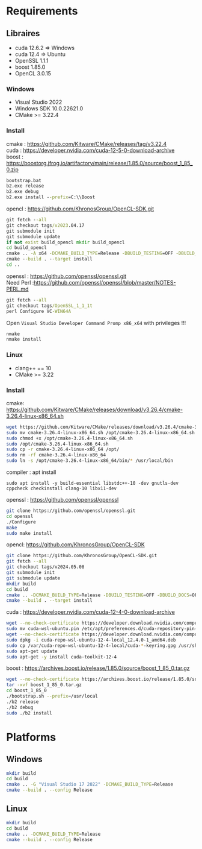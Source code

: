 # Requirements
  
## Libraires
- cuda 12.6.2 => Windows
- cuda 12.4 => Ubuntu
- OpenSSL 1.1.1
- boost 1.85.0
- OpenCL 3.0.15
  
### Windows
- Visual Studio 2022
- Windows SDK 10.0.22621.0
- CMake >= 3.22.4

### Install
cmake : https://github.com/Kitware/CMake/releases/tag/v3.22.4  
cuda : https://developer.nvidia.com/cuda-12-5-0-download-archive  
boost : https://boostorg.jfrog.io/artifactory/main/release/1.85.0/source/boost_1_85_0.zip  
```bat
bootstrap.bat
b2.exe release
b2.exe debug
b2.exe install --prefix=C:\\Boost
```
opencl :  https://github.com/KhronosGroup/OpenCL-SDK.git 
```bat
git fetch --all
git checkout tags/v2023.04.17
git submodule init
git submodule update
if not exist build_opencl mkdir build_opencl
cd build_opencl
cmake .. -A x64 -DCMAKE_BUILD_TYPE=Release -DBUILD_TESTING=OFF -DBUILD_DOCS=OFF -DBUILD_EXAMPLES=OFF -DBUILD_TESTS=OFF -DOPENCL_SDK_BUILD_SAMPLES=ON -DOPENCL_SDK_TEST_SAMPLES=OFF -DCMAKE_INSTALL_PREFIX=C:/OpenCL
cmake --build . --target install
cd ..
```
openssl : https://github.com/openssl/openssl.git  
Need Perl :https://github.com/openssl/openssl/blob/master/NOTES-PERL.md 
```bat
git fetch --all
git checkout tags/OpenSSL_1_1_1t
perl Configure VC-WIN64A
```
Open `Visual Studio Developer Command Promp x86_x64` with privileges !!!
```bat
nmake
nmake install
```
  
### Linux
- clang++ == 10
- CMake >= 3.22

### Install
cmake: https://github.com/Kitware/CMake/releases/download/v3.26.4/cmake-3.26.4-linux-x86_64.sh  
```sh
wget https://github.com/Kitware/CMake/releases/download/v3.26.4/cmake-3.26.4-linux-x86_64.sh --no-check-certificate
sudo mv cmake-3.26.4-linux-x86_64.sh /opt/cmake-3.26.4-linux-x86_64.sh
sudo chmod +x /opt/cmake-3.26.4-linux-x86_64.sh
sudo /opt/cmake-3.26.4-linux-x86_64.sh
sudo cp -r cmake-3.26.4-linux-x86_64 /opt/
sudo rm -rf cmake-3.26.4-linux-x86_64
sudo ln -s /opt/cmake-3.26.4-linux-x86_64/bin/* /usr/local/bin
```
compiler : apt install  
```bah
sudo apt install -y build-essential libstdc++-10 -dev gnutls-dev cppcheck checkinstall clang-10 libx11-dev
```
openssl : https://github.com/openssl/openssl
```sh
git clone https://github.com/openssl/openssl.git
cd openssl
./Configure
make
sudo make install
```
opencl: https://github.com/KhronosGroup/OpenCL-SDK  
```sh
git clone https://github.com/KhronosGroup/OpenCL-SDK.git
git fetch --all
git checkout tags/v2024.05.08
git submodule init
git submodule update
mkdir build
cd build
cmake .. -DCMAKE_BUILD_TYPE=Release -DBUILD_TESTING=OFF -DBUILD_DOCS=OFF -DBUILD_EXAMPLES=OFF -DBUILD_TESTS=OFF -DOPENCL_SDK_BUILD_SAMPLES=OFF -DOPENCL_SDK_TEST_SAMPLES=OFF -DCMAKE_INSTALL_PREFIX=/usr/local
cmake --build . --target install
```
cuda : https://developer.nvidia.com/cuda-12-4-0-download-archive  
```sh
wget --no-check-certificate https://developer.download.nvidia.com/compute/cuda/repos/wsl-ubuntu/x86_64/cuda-wsl-ubuntu.pin
sudo mv cuda-wsl-ubuntu.pin /etc/apt/preferences.d/cuda-repository-pin-600
wget --no-check-certificate https://developer.download.nvidia.com/compute/cuda/12.4.0/local_installers/cuda-repo-wsl-ubuntu-12-4-local_12.4.0-1_amd64.deb
sudo dpkg -i cuda-repo-wsl-ubuntu-12-4-local_12.4.0-1_amd64.deb
sudo cp /var/cuda-repo-wsl-ubuntu-12-4-local/cuda-*-keyring.gpg /usr/share/keyrings/
sudo apt-get update
sudo apt-get -y install cuda-toolkit-12-4
```
boost : https://archives.boost.io/release/1.85.0/source/boost_1_85_0.tar.gz  
```sh
wget --no-check-certificate https://archives.boost.io/release/1.85.0/source/boost_1_85_0.tar.gz
tar -xvf boost_1_85_0.tar.gz
cd boost_1_85_0
./bootstrap.sh --prefix=/usr/local
./b2 release
./b2 debug
sudo ./b2 install
```
# Platforms
  
## Windows

```sh
mkdir build
cd build
cmake .. -G "Visual Studio 17 2022" -DCMAKE_BUILD_TYPE=Release
cmake --build . --config Release
```
  
## Linux
```sh
mkdir build
cd build
cmake .. -DCMAKE_BUILD_TYPE=Release
cmake --build . --config Release
```
